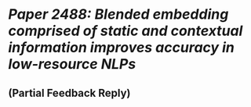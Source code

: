 # *Paper 2488: Blended embedding comprised of static and contextual information improves accuracy in low-resource NLPs*

## (Partial Feedback Reply)
